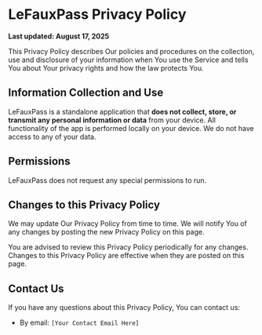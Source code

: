 # LeFauxPass Privacy Policy

**Last updated: August 17, 2025**

This Privacy Policy describes Our policies and procedures on the collection, use and disclosure of your information when You use the Service and tells You about Your privacy rights and how the law protects You.

## Information Collection and Use

LeFauxPass is a standalone application that **does not collect, store, or transmit any personal information or data** from your device. All functionality of the app is performed locally on your device. We do not have access to any of your data.

## Permissions

LeFauxPass does not request any special permissions to run.

## Changes to this Privacy Policy

We may update Our Privacy Policy from time to time. We will notify You of any changes by posting the new Privacy Policy on this page.

You are advised to review this Privacy Policy periodically for any changes. Changes to this Privacy Policy are effective when they are posted on this page.

## Contact Us

If you have any questions about this Privacy Policy, You can contact us:

*   By email: `[Your Contact Email Here]`
